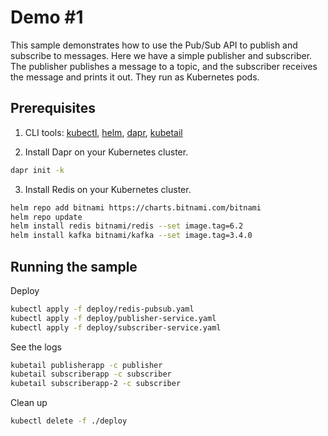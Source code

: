 # Demo #1

This sample demonstrates how to use the Pub/Sub API to publish and subscribe to messages.
Here we have a simple publisher and subscriber. The publisher publishes a message to a topic, and the subscriber receives the message and prints it out. They run as Kubernetes pods.


## Prerequisites

1. CLI tools: [kubectl](https://kubernetes.io/docs/tasks/tools/install-kubectl/), [helm](https://helm.sh/docs/intro/install/), [dapr](https://docs.dapr.io/getting-started/install-dapr-cli/), [kubetail](https://github.com/johanhaleby/kubetail)

2. Install Dapr on your Kubernetes cluster. 
```bash
dapr init -k
```

3. Install Redis on your Kubernetes cluster. 
```bash
helm repo add bitnami https://charts.bitnami.com/bitnami
helm repo update
helm install redis bitnami/redis --set image.tag=6.2
helm install kafka bitnami/kafka --set image.tag=3.4.0
```

## Running the sample

Deploy
```bash
kubectl apply -f deploy/redis-pubsub.yaml
kubectl apply -f deploy/publisher-service.yaml
kubectl apply -f deploy/subscriber-service.yaml
```

See the logs
```bash
kubetail publisherapp -c publisher
kubetail subscriberapp -c subscriber
kubetail subscriberapp-2 -c subscriber
```

Clean up
```bash
kubectl delete -f ./deploy
```
